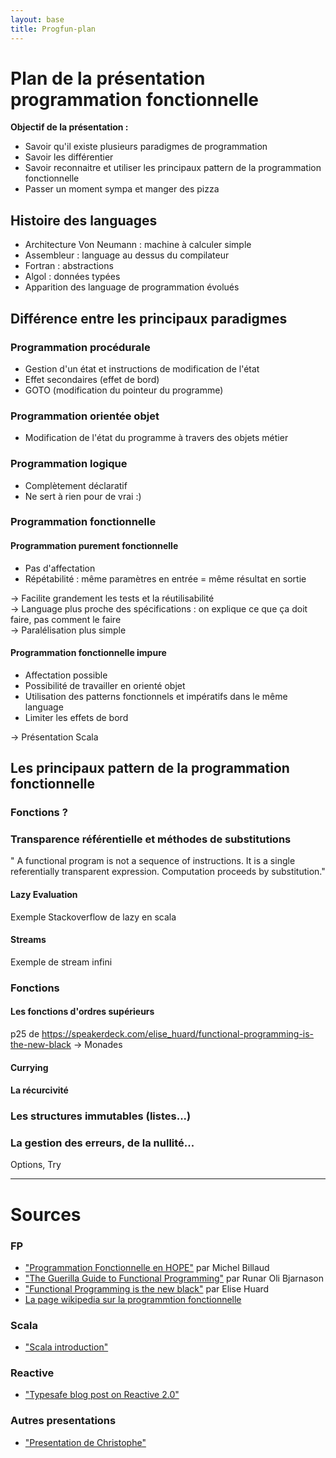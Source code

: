 ```yaml
---
layout: base
title: Progfun-plan
---
```


Plan de la présentation programmation fonctionnelle
===================================================

**Objectif de la présentation :** 

* Savoir qu'il existe plusieurs paradigmes de programmation
* Savoir les différentier
* Savoir reconnaitre et utiliser les principaux pattern de la programmation fonctionnelle
* Passer un moment sympa et manger des pizza

Histoire des languages
----------------------

- Architecture Von Neumann : machine à calculer simple
- Assembleur : language au dessus du compilateur
- Fortran : abstractions
- Algol : données typées
- Apparition des language de programmation évolués


Différence entre les principaux paradigmes
------------------------------------------

### Programmation procédurale
* Gestion d'un état et instructions de modification de l'état
* Effet secondaires (effet de bord)
* GOTO (modification du pointeur du programme)

### Programmation orientée objet
* Modification de l'état du programme à travers des objets métier

### Programmation logique
* Complètement déclaratif
* Ne sert à rien pour de vrai :)

### Programmation fonctionnelle

#### Programmation purement fonctionnelle
* Pas d'affectation
* Répétabilité : même paramètres en entrée = même résultat en sortie

→ Facilite grandement les tests et la réutilisabilité <br/>
→ Language plus proche des spécifications : on explique ce que ça doit faire, pas comment le faire <br/>
→ Paralélisation plus simple                                                                             <br/>

#### Programmation fonctionnelle impure
* Affectation possible
* Possibilité de travailler en orienté objet
* Utilisation des patterns fonctionnels et impératifs dans le même language
* Limiter les effets de bord

→ Présentation Scala

Les principaux pattern de la programmation fonctionnelle
-----------------------------------------------------------

### Fonctions ?

### Transparence référentielle et méthodes de substitutions
" A functional program is not a sequence of instructions. It is a single referentially transparent expression.
Computation proceeds by substitution."

#### Lazy Evaluation
Exemple Stackoverflow de lazy en scala

#### Streams
Exemple de stream infini

### Fonctions 
#### Les fonctions d'ordres supérieurs
p25 de https://speakerdeck.com/elise_huard/functional-programming-is-the-new-black
→ Monades

#### Currying

#### La récurcivité

### Les structures immutables (listes...)


 
### La gestion des erreurs, de la nullité...
Options, Try


----

Sources
=======

### FP
- ["Programmation Fonctionnelle en HOPE"](http://www.labri.fr/perso/billaud/travaux/hope.pdf) par Michel Billaud
- ["The Guerilla Guide to Functional Programming"](https://docs.google.com/file/d/0B6Pvyu_QqshwYmU1OTg0OGEtMTMwMC00YmQ3LWIxY2MtYzdiMDNiM2QzNjZh/edit?hl=en) par Runar Oli Bjarnason
- ["Functional Programming is the new black"](https://speakerdeck.com/elise_huard/functional-programming-is-the-new-black)  par Elise Huard
- [La page wikipedia sur la programmtion fonctionnelle](http://fr.wikipedia.org/wiki/Programmation_fonctionnelle)

### Scala
- ["Scala introduction"](http://scalacamp.pl/intro/#/start)

### Reactive
- ["Typesafe blog post on Reactive 2.0"](http://typesafe.com/blog/reactive-manifesto-20)

### Autres presentations
- ["Presentation de Christophe"](https://drive.google.com/open?id=1SU8WQiGnoH-8IVvXq2wXj6_ZCjzkA0xPYhPS3sPtJOw)
